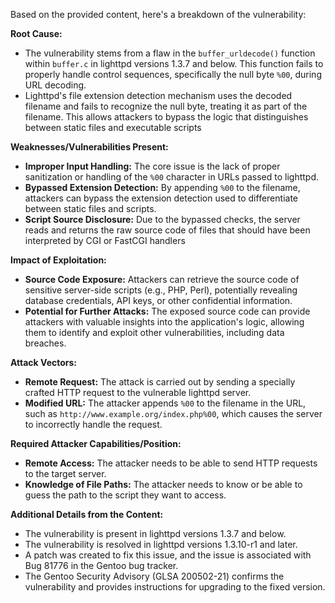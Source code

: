 Based on the provided content, here's a breakdown of the vulnerability:

**Root Cause:**

- The vulnerability stems from a flaw in the `buffer_urldecode()` function within `buffer.c` in lighttpd versions 1.3.7 and below. This function fails to properly handle control sequences, specifically the null byte `%00`, during URL decoding.
- Lighttpd's file extension detection mechanism uses the decoded filename and fails to recognize the null byte, treating it as part of the filename. This allows attackers to bypass the logic that distinguishes between static files and executable scripts

**Weaknesses/Vulnerabilities Present:**

- **Improper Input Handling:** The core issue is the lack of proper sanitization or handling of the `%00` character in URLs passed to lighttpd.
- **Bypassed Extension Detection:** By appending `%00` to the filename, attackers can bypass the extension detection used to differentiate between static files and scripts.
- **Script Source Disclosure:** Due to the bypassed checks, the server reads and returns the raw source code of files that should have been interpreted by CGI or FastCGI handlers

**Impact of Exploitation:**

- **Source Code Exposure:** Attackers can retrieve the source code of sensitive server-side scripts (e.g., PHP, Perl), potentially revealing database credentials, API keys, or other confidential information.
- **Potential for Further Attacks:** The exposed source code can provide attackers with valuable insights into the application's logic, allowing them to identify and exploit other vulnerabilities, including data breaches.

**Attack Vectors:**

- **Remote Request:** The attack is carried out by sending a specially crafted HTTP request to the vulnerable lighttpd server.
- **Modified URL:** The attacker appends `%00` to the filename in the URL, such as `http://www.example.org/index.php%00`, which causes the server to incorrectly handle the request.

**Required Attacker Capabilities/Position:**

- **Remote Access:** The attacker needs to be able to send HTTP requests to the target server.
- **Knowledge of File Paths:** The attacker needs to know or be able to guess the path to the script they want to access.

**Additional Details from the Content:**

- The vulnerability is present in lighttpd versions 1.3.7 and below.
- The vulnerability is resolved in lighttpd versions 1.3.10-r1 and later.
- A patch was created to fix this issue, and the issue is associated with Bug 81776 in the Gentoo bug tracker.
- The Gentoo Security Advisory (GLSA 200502-21) confirms the vulnerability and provides instructions for upgrading to the fixed version.